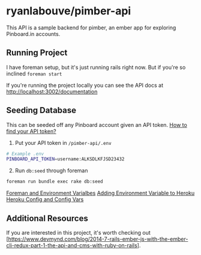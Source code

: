 # ryanlabouve/pimber-api

This API is a sample backend for pimber, an ember app for exploring Pinboard.in accounts.

## Running Project

I have foreman setup, but it's just running rails right now. But if you're so inclined `foreman start`

If you're running the project locally you can see the API docs at [http://localhost:3002/documentation](http://localhost:3002/documentation)


## Seeding Database

This can be seeded off any Pinboard account given an API token. [How to find your API token?](https://blog.pinboard.in/2012/07/api_authentication_tokens/)

1. Put your API token in `/pimber-api/.env`

```bash
# Example .env
PINBOARD_API_TOKEN=username:ALKSDLKFJSD23432
```

2. Run `db:seed` through foreman

```bash
foreman run bundle exec rake db:seed
```

[Foreman and Environment Varialbes](http://mauricio.github.io/2014/02/09/foreman-and-environment-variables.html)
[Adding Environment Variable to Heroku](https://devcenter.heroku.com/articles/procfile)
[Heroku Config and Config Vars](https://devcenter.heroku.com/articles/config-vars)

## Additional Resources

If you are interested in this project, it's worth checking out [https://www.devmynd.com/blog/2014-7-rails-ember-js-with-the-ember-cli-redux-part-1-the-api-and-cms-with-ruby-on-rails].
